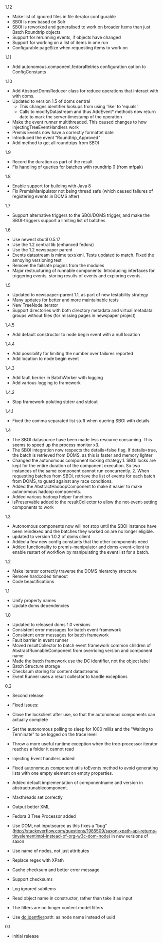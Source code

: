 1.12
* Make list of ignored files in file iterator configurable
* SBOI is now based on Solr
* SBOI is reworked and generalised to work on broader Items than just Batch Roundtrip objects
* Support for rerunning events, if objects have changed
* Support for working on a list of items in one run
* Configurable pageSize when requesting items to work on


1.11
* Add autonomous.component.fedoraRetries configuration option to ConfigConstants

1.10
* Add AbstractDomsReducer class for reduce operations that interact with with doms. 
* Updated to version 1.5 of doms central 
  * This changes identifier lookups from using 'like' to 'equals'. 
  * Calls to modifyDatastream and thus AddEvent* methods now return date to mark the server timestamp of the operation
* Make the event runner multithreaded. This caused changes to how InjectingTreeEventHandlers work
* Premis Events now have a correctly formattet date
* Introduced the event "Roundtrip_Approved"
* Add method to get all roundtrips from SBOI

1.9
* Record the duration as part of the result
* Fix handling of queries for batches with roundtrip 0 (from mfpak)

1.8
* Enable support for building with Java 8
* Fix PremisManipulator not being thread safe (which caused failures of registering events in DOMS after)

1.7
* Support alternative triggers to the SBOI/DOMS trigger, and make the SBOI-triggers support a limiting list of batches.

1.6
* Use newest sbutil 0.5.17
* Use the 1.2 central lib (enhanced fedora)
* Use the 1.2 newspaper parent
* Events datastream is mime text/xml. Tests updated to match. Fixed the annoying versioning test
* Remove the failsafe plugins from the modules
* Major restructuring of runnable components: Introducing interfaces for triggering events, storing results of events and exploring events.

1.5
* Updated to newspaper-parent 1.1, as part of new testability strategy
* Many updates for better and more maintainable tests
* New TreeNode iterator
* Support directories with both directory metadata and virtual metadata groups without files (for missing pages in newspaper project)

1.4.5
* Add default constructor to node begin event with a null location

1.4.4
* Add possibility for limiting the number over failures reported
* Add location to node begin event

1.4.3
* Add fault berrier in BatchWorker with logging
* Add various logging to framework

1.4.2
* Stop framework poluting stderr and stdout

1.4.1
* Fixed the comma separated list stuff when quering SBOI with details

1.4
* The SBOI datasource have been made less resource consuming. This seems to speed up the process monitor x3.
* The SBOI integration now respects the details=false flag. If details=true, the batch is retrieved from DOMS, as this is faster and memory lighter
* Changed the autonomous component locking strategy.1. SBOI locks are kept for the entire duration of the component execution. So two instances of the same component cannot run concurrently. 2. When requesting batches from SBOI, retrieve the list of events for each batch from DOMS, to guard against any race conditions.
* Added the AbstractHadoopComponent to make it easier to make autonomous hadoop components.
* Added various hadoop helper functions
* isPreservable added to the resultCollector to allow the not-event-setting components to work

1.3
* Autonomous components now will not stop until the SBOI instance have been reindexed and the batches they worked on are no longer eligible.
* updated to version 1.0.2 of doms client
* Added a few new config constants that the other components need
* Added functionality to premis-manipulator and doms-event-client to enable restart of workflow by manipulating the event list for a batch.

1.2
* Make iterator correctly traverse the DOMS hierarchy structure
* Remove hardcoded timeout
* Code beautifications

1.1
* Unify property names
* Update doms dependencies

1.0
* Updated to released doms 1.0 versions
* Consistent error messages for batch event framework
* Consistent error messages for batch framework
* Fault barrier in event runner
* Moved resultCollector to batch event framework common children of AbstractRunnableComponent from overriding version and component name
* Made the batch framework use the DC identifier, not the object label
* Batch Structure storage
* Checksum storing for content datastreams
* Event Runner uses a result collector to handle exceptions

0.2
* Second release

* Fixed issues:
 * Close the lockclient after use, so that the autonomous components can actually complete
 * Set the autonomous polling to sleep for 1000 millis and the "Waiting to Terminate" to be logged on the trace level
 * Throw a more useful runtime exception when the tree-processor iterator reaches a folder it cannot read
 * Injecting Event handlers added
 * Fixed autonomous component utils toEvents method to avoid generating lists with one empty element on empty properties.
 * Added default implementation of componentname and version in abstractrunablecomponent.
 * Maxthreads set correctly
 * Output better XML

* Fedora 3 Tree Processor added
 * Use DOM, not inputsource as this fixes a "bug" (http://stackoverflow.com/questions/1985509/saxon-xpath-api-returns-tinyelementimpl-instead-of-org-w3c-dom-node) in new versions of saxon
 * Use name of nodes, not just attributes
 * Replace regex with XPath
 * Cache checksum and better error message
 * Support checksums
 * Log ignored subitems
 * Read object name in constructor, rather than take it as input
 * The filters are no longer content model filters
 * Use <dc:identfier>path: as node name instead of uuid

0.1
* Initial release


